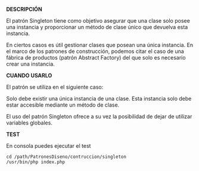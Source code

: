 **DESCRIPCIÓN**

El patrón Singleton tiene como objetivo asegurar que una clase solo posee una instancia y proporcionar un método de clase único que devuelva esta instancia.

En ciertos casos es útil gestionar clases que posean una única instancia. En el marco de los patrones de construcción, podemos citar el caso de una fábrica de productos (patrón Abstract Factory) del que solo es necesario crear una instancia.


**CUANDO USARLO**

El patrón se utiliza en el siguiente caso:

Solo debe existir una única instancia de una clase.
Esta instancia solo debe estar accesible mediante un método de clase.

El uso del patrón Singleton ofrece a su vez la posibilidad de dejar de utilizar variables globales.

**TEST**

En consola puedes ejecutar el test
    
    cd /path/PatronesDiseno/contruccion/singleton
    /usr/bin/php index.php